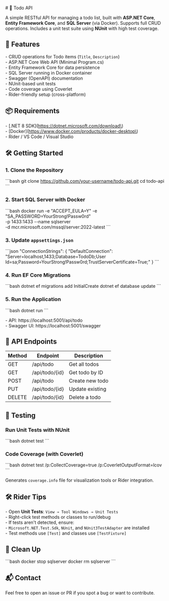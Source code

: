 \# 📝 Todo API

A simple RESTful API for managing a todo list, built with **ASP\.NET Core**, **Entity Framework Core**, and **SQL Server** \(via Docker\)\. Supports full CRUD operations\. Includes a unit test suite using **NUnit** with high test coverage\.

## 🚀 Features

\- CRUD operations for Todo items \(`Title`, `Description`\)  
\- ASP\.NET Core Web API \(Minimal Program\.cs\)  
\- Entity Framework Core for data persistence  
\- SQL Server running in Docker container  
\- Swagger \(OpenAPI\) documentation  
\- NUnit\-based unit tests  
\- Code coverage using Coverlet  
\- Rider\-friendly setup \(cross\-platform\)

## 📦 Requirements

\- \[\.NET 8 SDK\]\(https://dotnet.microsoft.com/download\)  
\- \[Docker\]\(https://www.docker.com/products/docker-desktop\)  
\- Rider / VS Code / Visual Studio

## 🛠️ Getting Started

### 1\. Clone the Repository

\`\`\`bash
git clone https://github.com/your-username/todo-api.git
cd todo-api
\`\`\`

### 2\. Start SQL Server with Docker

\`\`\`bash
docker run -e "ACCEPT_EULA=Y" -e "SA_PASSWORD=YourStrong!Passw0rd" \
   -p 1433:1433 --name sqlserver \
   -d mcr.microsoft.com/mssql/server:2022-latest
\`\`\`

### 3\. Update `appsettings.json`

\`\`\`json
"ConnectionStrings": {
  "DefaultConnection": "Server=localhost,1433;Database=TodoDb;User Id=sa;Password=YourStrong!Passw0rd;TrustServerCertificate=True;"
}
\`\`\`

### 4\. Run EF Core Migrations

\`\`\`bash
dotnet ef migrations add InitialCreate
dotnet ef database update
\`\`\`

### 5\. Run the Application

\`\`\`bash
dotnet run
\`\`\`

\- API: https://localhost:5001/api/todo  
\- Swagger UI: https://localhost:5001/swagger

## 📖 API Endpoints

| Method | Endpoint         | Description        |
|--------|------------------|--------------------|
| GET    | /api/todo        | Get all todos      |
| GET    | /api/todo/{id}   | Get todo by ID     |
| POST   | /api/todo        | Create new todo    |
| PUT    | /api/todo/{id}   | Update existing    |
| DELETE | /api/todo/{id}   | Delete a todo      |

## 🧪 Testing

### Run Unit Tests with NUnit

\`\`\`bash
dotnet test
\`\`\`

### Code Coverage \(with Coverlet\)

\`\`\`bash
dotnet test /p:CollectCoverage=true /p:CoverletOutputFormat=lcov
\`\`\`

Generates `coverage.info` file for visualization tools or Rider integration\.

## 🛠 Rider Tips

\- Open **Unit Tests**: `View → Tool Windows → Unit Tests`  
\- Right\-click test methods or classes to run/debug  
\- If tests aren't detected, ensure:  
  \- `Microsoft.NET.Test.Sdk`, `NUnit`, and `NUnit3TestAdapter` are installed  
  \- Test methods use `[Test]` and classes use `[TestFixture]`

## 🧹 Clean Up

\`\`\`bash
docker stop sqlserver
docker rm sqlserver
\`\`\`

## 📬 Contact

Feel free to open an issue or PR if you spot a bug or want to contribute\.
